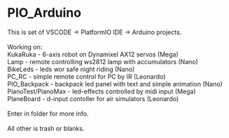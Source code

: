 # PIO_Arduino
This is set of VSCODE -> PlatformIO IDE -> Arduino projects.<br/>
<br/>
Working on:<br/>
KukaRuka - 6-axis robot on Dynamixel AX12 servos (Mega)<br/>
Lamp - remote controlling ws2812 lamp with accumulators (Nano)<br/>
BikeLeds - leds wor safe night riding (Nano)<br/>
PC_RC - simple remote control for PC by IR (Leonardo)<br/>
PIO_Backpack - backpack led panel with text and simple animation (Nano)<br/>
PianoTest/PianoMax - led-effects controlled by midi input (Mega)<br/>
PlaneBoard - d-input contoller for air simulators (Leonardo)<br/>
<br/>
Enter in folder for more info.<br/>
<br/>
All other is trash or blanks.<br/>
